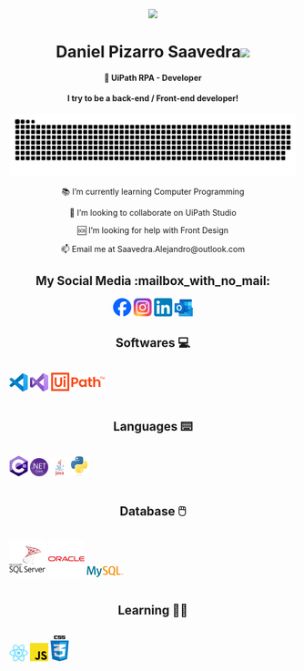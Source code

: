<p align="center">
  <img style="width:8rem; height:auto" src="[https://cdn.dribbble.com/users/1787323/screenshots/10091971/media/d43c019bfeff34be8816481e843ea8c1.png()](https://www.royalcyber.com/blog/wp-content/uploads/2021/12/uipath-automation-img.svg)"/>
</p>

<h1 align="center">Daniel Pizarro Saavedra<img width="30px" src="https://raw.githubusercontent.com/iampavangandhi/iampavangandhi/master/gifs/Hi.gif"></h1>
<h4 font-size="20" align="center">🤖 UiPath RPA - Developer</h4>
<h4 font-size="20" align="center"> I try to be a back-end / Front-end developer!</h4>
<p align="center">
  <img  src="https://raw.githubusercontent.com/Elanza-48/Elanza-48/main/resources/img/github-contribution-grid-snake.svg" alt="example" />
</p>

<div align="center">
  <p>📚 I’m currently learning Computer Programming</p>
  <p>🤝 I’m looking to collaborate on UiPath Studio</p>
  <p>🆘 I’m looking for help with Front Design</p>
  <p>📫 Email me at Saavedra.Alejandro@outlook.com</p>
</div>

<h2 align="center">My Social Media :mailbox_with_no_mail:</h2>
<div align="center">
  <a href="https://www.facebook.com/DanielAlejandroPizarro" target="_blank"><img src="image/facebook.svg" alt="Icono de Facebook" style="width:2rem; height:auto;" /></a>
  <a href="https://www.instagram.com/danielpizarro_/" target="_blank"><img src="image/instagram.svg" alt="Icono de Instagram" style="width:2rem; height:auto;" /></a>
  <a href="https://www.linkedin.com/in/daniel-pizarro-saavedra/" target="_blank"><img src="image/linkedin.svg" alt="Icono de Linkedln" style="width:2rem; height:auto;" /></a>
  <a href="mailto:Saavedra.Alejandro@outlook.com?Subject=Request,%20from%20Github" target=_blank><img src="image/outlook.svg" alt="Icono de Outlook" style="width:2rem; height:auto;" /></a>
</div>

<div align="center">
  <h2>Softwares 💻</h2>
  <div align="center" style="display: flex; flex-direction: row">
    <p>
      <img src="image/visual-studio-code.svg" alt="Icono de Visual Studio Code" style="width:2rem; height:auto;" />
      <img src="image/visual-studio.svg" alt="Icono de Visual Studio" style="width:2rem; height:auto;" />
      <img src="image/UiPath.svg" alt="Icono de UiPath Studio" style="width:6rem; height:auto;" />
    </p>
  </div>
</div>

<div align="center">
  <h2>Languages ⌨️</h2>
  <div align="center" style="display: flex; flex-direction: row">
    <p>
      <img src="image/CSharp.svg" alt="Icono de C#" style="width:2rem; height:auto;" />
      <img src="image/ASP.svg" alt="Icono de ASP .Net Core" style="width:2rem; height:auto;" />
      <img src="image/java.svg" alt="Icono de Java" style="width:2rem; height:auto;" />
      <img src="image/python.svg" alt="Icono de Python" style="width:2rem; height:auto;" />
    </p>
  </div>
</div>

<div align="center">
  <h2>Database 🖱️</h2>
  <div align="center" style="display: flex; flex-direction: row">
    <p>
      <img src="image/SQLServer.svg" alt="Icono de SQL Server" style="width:4rem; height:auto;" />
      <img src="image/oracle.svg" alt="Icono de Oracle" style="width:4rem; height:auto;" />
      <img src="image/MySQL.svg" alt="Icono de MySQL" style="width:4rem; height:auto;" />
    </p>
  </div>
</div>

<div align="center">
  <h2>Learning 🧑‍🏫</h2>
  <div align="center" style="display: flex; flex-direction: row">
    <p>
      <img src="image/reactjs.svg" alt="Icono de React JS" style="width:2rem; height:auto;" />
      <img src="image/js.svg" alt="Icono de Javascript" style="width:2rem; height:auto;" />
      <img src="image/CSS.svg" alt="Icono de CSS" style="width:2rem; height:auto;" />
    </p>
  </div>
</div>
<!--
**DanielPizarroDeveloper/DanielPizarroDeveloper** is a ✨ _special_ ✨ repository because its `README.md` (this file) appears on your GitHub profile.

Here are some ideas to get you started:

- 🔭 I’m currently working on ...
- 🌱 I’m currently learning ...
- 👯 I’m looking to collaborate on ...
- 🤔 I’m looking for help with ...
- 💬 Ask me about ...
- 📫 How to reach me: ...
- 😄 Pronouns: ...
- ⚡ Fun fact: ...
-->
